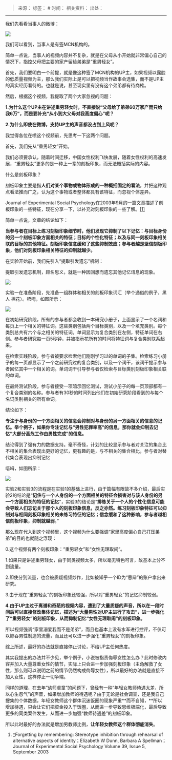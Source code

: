 > 来源：
> 标签： #
> 时间：
> 相关资料：
> 出处：
***

我们先看看当事人的微博：

![](https://picx.zhimg.com/v2-87ff4bcd433991d59f6869ff68db5b35_r.jpg?source=1940ef5c)

我们可以看到，当事人是有签MCN机构的。

简单一点说，当事人的视频内容并不复杂，就是在父母从小开始就非常偏心自己的情况下，指控父母把主要的家产留给弟弟是“重男轻女”。

首先，我们要明白一个前提，就是像这种签了MCN机构的UP主，如果视频以露脸的低质量视频为主，那么我们实际上是可以把视频当作故事会选集，而不是UP主的真实经历看待的。也就是说，甚至现实里有没有这个弟弟都有待商榷。

然后，根据这个视频，我提取了两个大家忽视的问题：

**1.为什么这个UP主在讲述重男轻女时，不直接说“父母给了弟弟60万家产而只给我6万”，而是要补充“从小到大父母对我高度偏心”呢？**

**2.为什么即使在微博，支持UP主的声音都没占到上风呢？**

我觉得各位在喷这个视频前，先思考一下这两个问题。

首先，我们先从“重男轻女”开始。

我们必须要承认，随着时间迁移，中国女性权利飞快发展，随着女性权利的高速发展，“重男轻女”更多的是一种上一辈的刻板印象，而无法概括实际的内容。

什么是刻板印象？

刻板印象主要是指**人们对某个事物或物体形成的一种概括固定的看法**，并把这种观点看法推而广之，认为这个事物或者整体都具有该特征，而忽视个体差异。

Journal of Experimental Social Psychology在2003年9月的一篇文章描述了刻板印象的一些特征，现在分享一下，以补充对刻板印象的一些了解。[\[1\]](#ref_1)

简单一点说，文章的结论如下：

**当参与者在目标上练习刻板印象细节时，他们发现它抑制了以下记忆：与目标身份的另一个刻板印象方面相关的特征；目标的个性化特征；以及与同一刻板印象相关联的目标的其他特征。刻板印象信念缓和了这些抑制效应；参与者越是坚信刻板印象，他们对刻板印象相关特征的抑制就越少。**

在实验开始前，我们先引入“提取引发遗忘”机制：

提取引发遗忘机制，顾名思义，就是一种因回想而遗忘其他记忆讯息的现象。

![](https://picx.zhimg.com/v2-e06eb7466b4e825a3d5cdad7bf5573d9_r.jpg?source=1940ef5c)

实验一在准备阶段，先准备一组群体和相关的刻板印象词汇（举个通俗的例子，黑人 棉花）。唔呣，如图所示：

![](https://pica.zhimg.com/v2-f79e33b9e9104e10c8f6fd4135567fb6_r.jpg?source=1940ef5c)

在初始研究阶段，所有的参与者都会收到一本研究小册子，上面显示了一个名词和每页上一个相关的特征词。这些类别包括两个目标类别，以及一个填充类别。每个类别总共有六个与之相关的特征词。单词显示为复合类别在左侧，特征单词在右侧。参与者研究每一页5秒钟，并被指示花所有的时间将特征词与复合类别联系起来。

在检索实践阶段，参与者被要求检索他们刚刚学习过的单词的子集。检索练习小册子的每一页都显示了一个之前研究过的复合类别，以及一个词干，该词干提示参与者回忆其中一个相关的词。单词词干引导参与者仅检索与目标类别刻板印象相关联的单词。

在最终测试阶段，参与者接受一项暗示回忆测试，测试小册子的每一页顶部都有一个复合类别的名称。参与者有30秒的时间列出他们在初始研究阶段看到的与每个名词类别相关的所有单词。

结论如下：

**专注于与身份的一个方面相关的信息会抑制对与身份的另一方面相关的信息的记忆。举个例子，如果你专注记忆与“男性犯罪率高”的信息，那你就会抑制去记忆“大部分高危工作由男性完成”的信息。**

结论得到了强有力的数据支持。毫不奇怪，计划的比较显示参与者对关注的集合比不相关的集合表现出更好的记忆，更有趣的是，与不相关的集合相比，参与者对替代集合表现出抑制记忆

唔呣，如图所示：

![](https://picx.zhimg.com/v2-facbfa297eb6a554ee641beb14e78263_r.jpg?source=1940ef5c)

实验2和实验3的流程是在实验1的基础上进行，由于篇幅有限故不多介绍，最后实验2的结论是“**记住与一个人身份的一个方面相关的特征会损害对与该人身份的另一个方面相关的特征的记忆**”，实验3的结论是“**排练关于一个人的个性化信息可能会导致人们忘记关于那个人的刻板印象信息，反之亦然。练习刻板印象特征可以抑制对与相同刻板印象相关的未练习特征的记忆；信念缓和了这种影响，参与者越相信刻板印象，抑制就越弱**。”

那么现在代入到这个视频里，这个视频为什么要强调“家里高度偏心自己打压弟弟”的目的也就随之浮现：

0.这个视频有两个刻板印象：“重男轻女”和“女性无理取闹”。

1.如果只是讲述重男轻女，由于同类视频太多，所以毫无特色可言，故基本上分不到流量。

2.即使分到流量，也会被质疑视频炒作，比如被知乎一个ID为“思辩”的账户拿出来研究。

3.由于现在“重男轻女”的刻板印象还较强，所以对“重男轻女”的记忆抑制较弱。

**4.由于UP主过于离谱和奇葩的视频内容，遭到了大量质疑的声音，所以在一段时间后可以直接修改集体记忆，描述为“大量男性对UP主进行了攻击”，进一步强化了“重男轻女”的刻板印象，从而抑制记忆“女性无理取闹”的刻板印象。**

所以视频强调“家里溺爱我而不是弟弟”，而且也基本上没有水军进行控评，不仅可以鲸吞男性制造的流量，而且还可以进一步强化“重男轻女”的刻板印象。

综上所述，最好的办法就是直接停止讨论，不给UP主任何热度。

其实我提出的办法并不少见，举个例子，小说被指责侮辱女性怎么办？此时修改内容并加入大量尊重女性的情节，实际上只会进一步加强刻板印象（主角解救了女性，那么则可以说明之前的情节仍然构成侮辱女性），所以最好的办法就是直接不加入女性，这样停止一切争端。

同样的道理，在去年“幼师虐童”的问题下，曾经有一种“年轻女教师待遇太差，所以心生怨气”的声音，如果增加教师的待遇呢？由于无论是社会调查，还是我自己搜集的个体数据，年轻女教师这个群体沉迷饭圈的现象严重**而不自知，**所以增加待遇，只会让它们把资金投入于饭圈，从而进一步导致思维极端化，最后导致更多的同类案件发生，从而进一步加强“教师待遇差”的刻板印象。

所以此时最好的办法就是增加男教师比例，**让年轻女教师这个群体彻底消失**。

1.  [^](#ref_1_0)Forgetting by remembering: Stereotype inhibition through rehearsal of alternative aspects of identity；Elizabeth W Dunn, Barbara A Spellman；Journal of Experimental Social Psychology Volume 39, Issue 5, September 2003